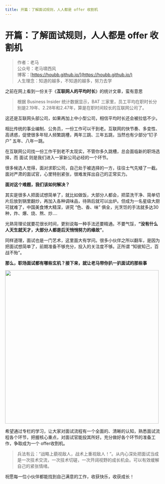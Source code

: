 ```yaml
---
title: 开篇：了解面试规则，人人都是 offer 收割机
---
```


#  开篇：了解面试规则，人人都是 offer 收割机

> 作者：老马
> <br/>公众号：老马啸西风
> <br/> 博客：[https://houbb.github.io/](https://houbb.github.io/)
> <br/> 人生理念：知道的越多，不知道的越多，努力去学


之前在网上看到一份关于《**互联网人的平均时长**》的统计文章，蛮有意思


> 根据 Business Insider 统计数据显示，BAT 三家里，员工平均在职时长分别是2.19年、2.28年和2.47年，算是在职时间较长的互联网公司了。


这还是互联网头部公司，如果再加上中小型公司，相信平均时长还会被拉低不少。

相比传统的事业编制、公务员，一份工作可以干到老。互联网的快节奏、多变性、高诱惑，促使很多年轻人频繁跳槽，两年三跳、三年五跳，当然也有少部分“钉子户” 五年、八年一跳。

在互联网公司找一份工作干到老不太现实，不管你多久跳槽，总会面临新的职场选择，而 面试 则是我们进入一家新公司必经的一个环节。

很多候选人觉得，面对求职公司，自己处于被选择的一方，往往士气先矮了一截。面对严肃的面试官，心里特别紧张，很难发挥出自己的正常实力。

**面对这个难题，我们该如何解决？**

其实是很多人把面试想简单了，就比如做饭，大部分人都会，把菜洗干净、简单切片后放到锅里翻炒，再加入各种调味品，待熟后就可以出炉。但成为一名星级大厨可就难了，中国美食博大精深，讲究 “色、香、味” 俱全，光烹饪的手法就多达30种，炸、爆、烧、熬、炒....

光熟背理论就要花很长时间，更别说每一种手法还要精通。不要气馁，**“没有什么人天生就天才，大部分人都是后天悄悄努力的缘故”**。

同样道理，面试也是一门艺术，这里面大有学问。很多小伙伴之所以翻车，是因为把面试想简单了，前期准备不够充分，投入的关注度不够。正所谓 “知彼知己，百战不殆”。

**那么，职场面试都有哪些玄机？接下来，就让老马带你扒一扒面试的那些事**


<div align="left">
    <img src="https://houbb.github.io/images/pay/interview/0-1.png" width="500px">
</div>


希望通过专栏的学习，让大家对面试流程有一个全面的、清晰的认知，熟悉面试流程各个环节，把握核心重点，对面试官能投其所好。充分做好各个环节的准备工作，争取成为一个 offer收割机。

> 兵法有云：“战略上藐视敌人，战术上重视敌人！”。从内心深处把面试当成是一次技术交流，一次技术切磋，一次开阔视野的成长机会。可以有效缓解自己的紧张情绪。


祝愿每一位小伙伴都能找到自己满意的工作，收获快乐，收获成长！

